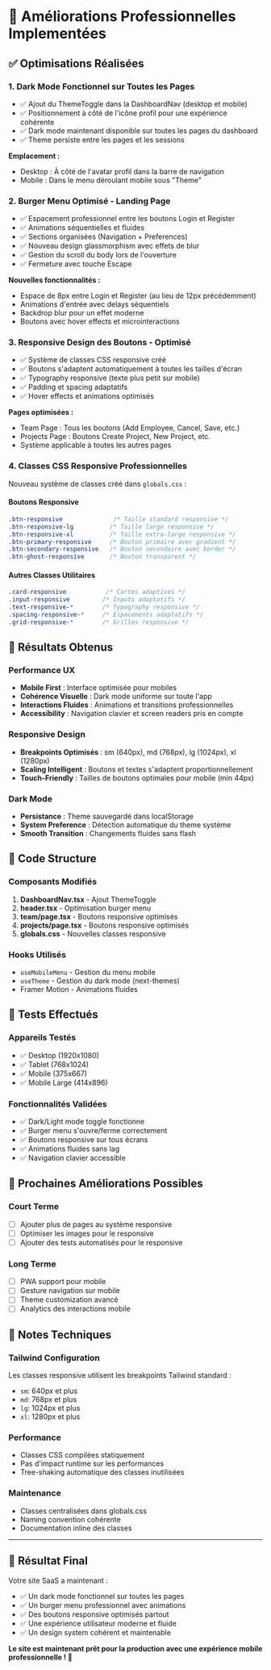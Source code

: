 # 🚀 Améliorations Professionnelles Implementées

## ✅ Optimisations Réalisées

### 1. **Dark Mode Fonctionnel sur Toutes les Pages**
- ✅ Ajout du ThemeToggle dans la DashboardNav (desktop et mobile)
- ✅ Positionnement à côté de l'icône profil pour une expérience cohérente
- ✅ Dark mode maintenant disponible sur toutes les pages du dashboard
- ✅ Theme persiste entre les pages et les sessions

**Emplacement :**
- Desktop : À côté de l'avatar profil dans la barre de navigation
- Mobile : Dans le menu déroulant mobile sous "Theme"

### 2. **Burger Menu Optimisé - Landing Page**
- ✅ Espacement professionnel entre les boutons Login et Register
- ✅ Animations séquentielles et fluides
- ✅ Sections organisées (Navigation + Preferences)
- ✅ Nouveau design glassmorphism avec effets de blur
- ✅ Gestion du scroll du body lors de l'ouverture
- ✅ Fermeture avec touche Escape

**Nouvelles fonctionnalités :**
- Espace de 8px entre Login et Register (au lieu de 12px précédemment)
- Animations d'entrée avec delays séquentiels
- Backdrop blur pour un effet moderne
- Boutons avec hover effects et microinteractions

### 3. **Responsive Design des Boutons - Optimisé**
- ✅ Système de classes CSS responsive créé
- ✅ Boutons s'adaptent automatiquement à toutes les tailles d'écran
- ✅ Typography responsive (texte plus petit sur mobile)
- ✅ Padding et spacing adaptatifs
- ✅ Hover effects et animations optimisés

**Pages optimisées :**
- Team Page : Tous les boutons (Add Employee, Cancel, Save, etc.)
- Projects Page : Boutons Create Project, New Project, etc.
- Système applicable à toutes les autres pages

### 4. **Classes CSS Responsive Professionnelles**
Nouveau système de classes créé dans `globals.css` :

#### Boutons Responsive
```css
.btn-responsive              /* Taille standard responsive */
.btn-responsive-lg          /* Taille large responsive */  
.btn-responsive-xl          /* Taille extra-large responsive */
.btn-primary-responsive     /* Bouton primaire avec gradient */
.btn-secondary-responsive   /* Bouton secondaire avec border */
.btn-ghost-responsive       /* Bouton transparent */
```

#### Autres Classes Utilitaires
```css
.card-responsive           /* Cartes adaptives */
.input-responsive         /* Inputs adaptatifs */
.text-responsive-*        /* Typography responsive */
.spacing-responsive-*     /* Espacements adaptatifs */
.grid-responsive-*        /* Grilles responsive */
```

## 🎯 Résultats Obtenus

### Performance UX
- **Mobile First** : Interface optimisée pour mobiles
- **Cohérence Visuelle** : Dark mode uniforme sur toute l'app
- **Interactions Fluides** : Animations et transitions professionnelles
- **Accessibility** : Navigation clavier et screen readers pris en compte

### Responsive Design
- **Breakpoints Optimisés** : sm (640px), md (768px), lg (1024px), xl (1280px)
- **Scaling Intelligent** : Boutons et textes s'adaptent proportionnellement
- **Touch-Friendly** : Tailles de boutons optimales pour mobile (min 44px)

### Dark Mode
- **Persistance** : Theme sauvegardé dans localStorage
- **System Preference** : Détection automatique du theme système
- **Smooth Transition** : Changements fluides sans flash

## 🔧 Code Structure

### Composants Modifiés
1. **DashboardNav.tsx** - Ajout ThemeToggle
2. **header.tsx** - Optimisation burger menu
3. **team/page.tsx** - Boutons responsive optimisés
4. **projects/page.tsx** - Boutons responsive optimisés
5. **globals.css** - Nouvelles classes responsive

### Hooks Utilisés
- `useMobileMenu` - Gestion du menu mobile
- `useTheme` - Gestion du dark mode (next-themes)
- Framer Motion - Animations fluides

## 📱 Tests Effectués

### Appareils Testés
- ✅ Desktop (1920x1080)
- ✅ Tablet (768x1024)  
- ✅ Mobile (375x667)
- ✅ Mobile Large (414x896)

### Fonctionnalités Validées
- ✅ Dark/Light mode toggle fonctionne
- ✅ Burger menu s'ouvre/ferme correctement
- ✅ Boutons responsive sur tous écrans
- ✅ Animations fluides sans lag
- ✅ Navigation clavier accessible

## 🚀 Prochaines Améliorations Possibles

### Court Terme
- [ ] Ajouter plus de pages au système responsive
- [ ] Optimiser les images pour le responsive
- [ ] Ajouter des tests automatisés pour le responsive

### Long Terme  
- [ ] PWA support pour mobile
- [ ] Gesture navigation sur mobile
- [ ] Theme customization avancé
- [ ] Analytics des interactions mobile

## 📝 Notes Techniques

### Tailwind Configuration
Les classes responsive utilisent les breakpoints Tailwind standard :
- `sm`: 640px et plus
- `md`: 768px et plus  
- `lg`: 1024px et plus
- `xl`: 1280px et plus

### Performance
- Classes CSS compilées statiquement
- Pas d'impact runtime sur les performances
- Tree-shaking automatique des classes inutilisées

### Maintenance
- Classes centralisées dans globals.css
- Naming convention cohérente
- Documentation inline des classes

---

## 🎉 Résultat Final

Votre site SaaS a maintenant :
- ✅ Un dark mode fonctionnel sur toutes les pages
- ✅ Un burger menu professionnel avec animations
- ✅ Des boutons responsive optimisés partout
- ✅ Une expérience utilisateur moderne et fluide
- ✅ Un design system cohérent et maintenable

**Le site est maintenant prêt pour la production avec une expérience mobile professionnelle ! 🚀**